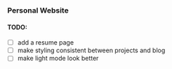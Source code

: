 ### Personal Website

#### TODO:
- [ ] add a resume page
- [ ] make styling consistent between projects and blog
- [ ] make light mode look better